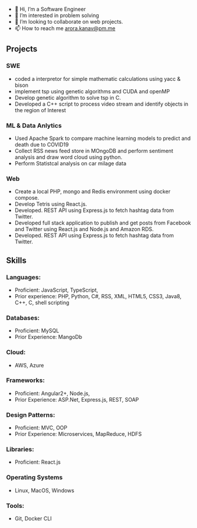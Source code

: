 - 👋 Hi, I’m a Software Engineer
- 👀 I’m interested in problem solving
- 💞️ I’m looking to collaborate on web projects.
- 📫 How to reach me arora.kanav@pm.me
## Projects
### SWE
* coded a interpretor for simple mathematic calculations using yacc & bison
* implement tsp using genetic algorithms and CUDA and openMP
* Develop genetic algorithm to solve tsp in C.
* Developed a C++ script to process video stream and identify objects in the region of Interest
### ML & Data Anlytics
* Used Apache Spark to compare  machine learning models to predict and death due to COVID19
* Collect RSS news feed store in MOngoDB and perform sentiment analysis and draw word cloud using python.
* Perform Statistcal analysis on car milage data
### Web
* Create a local PHP, mongo and Redis environment using docker compose.
* Develop Tetris using React.js.
* Developed. REST API using Express.js to fetch hashtag data from Twitter.
* Developed full stack application to publish and get posts from Facebook and Twitter using React.js and Node.js and Amazon RDS.
* Developed. REST API using Express.js to fetch hashtag data from Twitter.



## Skills
### Languages: 
* Proficient: JavaScript, TypeScript, 
* Prior experience: PHP, Python, C#, RSS, XML, HTML5, CSS3, Java8, C++, C, shell scripting
### Databases: 
* Proficient: MySQL
* Prior Experience: MangoDb
### Cloud: 
 * AWS, Azure
### Frameworks: 
* Proficient: Angular2+, Node.js, 
* Prior Experience: ASP.Net, Express.js, REST, SOAP
### Design Patterns:
* Proficient: MVC, OOP
* Prior Experience: Microservices, MapReduce, HDFS
### Libraries: 
* Proficient: React.js
### Operating Systems 
* Linux, MacOS, Windows
### Tools:
* Git, Docker CLI

<!---
arorakanav/arorakanav is a ✨ special ✨ repository because its `README.md` (this file) appears on your GitHub profile.
You can click the Preview link to take a look at your changes.
--->
